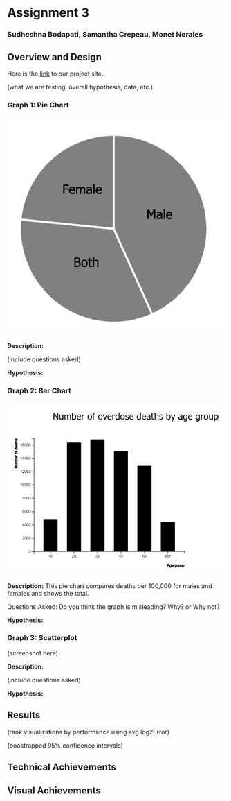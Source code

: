 # Assignment 3

### Sudheshna Bodapati, Samantha Crepeau, Monet Norales

## Overview and Design

Here is the [link](https://mnorales.github.io/a3-experiment/) to our project site. 

(what we are testing, overall hypothesis, data, etc.)

### Graph 1: Pie Chart

![Pie Chart](pie_chart.PNG)

**Description:**

(include questions asked)

**Hypothesis:**


### Graph 2: Bar Chart

![Bar Chart](bar_chart.PNG)

**Description:**
This pie chart compares deaths per 100,000 for males and females and shows the total.


Questions Asked:
Do you think the graph is misleading? 
Why? or Why not?


**Hypothesis:**


### Graph 3: Scatterplot

(screenshot here)

**Description:**

(include questions asked)

**Hypothesis:**


## Results

(rank visualizations by performance using avg log2Error)

(boostrapped 95% confidence intervals)


## Technical Achievements 


## Visual Achievements

